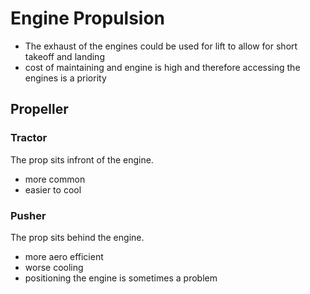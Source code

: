 # Engine Propulsion

- The exhaust of the engines could be used for lift to allow for short takeoff and landing
- cost of maintaining and engine is high and therefore accessing the engines is a priority

## Propeller
### Tractor
The prop sits infront of the engine.

- more common
- easier to cool

### Pusher
The prop sits behind the engine.

- more aero efficient
- worse cooling
- positioning the engine is sometimes a problem